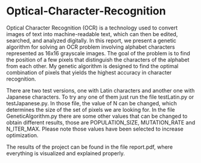 # Optical-Character-Recognition

Optical Character Recognition (OCR) is a technology used to convert images of text into machine-readable text, which can then be edited, searched, and analyzed digitally. In this report, we present a genetic algorithm for solving an OCR problem involving alphabet characters represented as 16x16 grayscale images. The goal of the problem is to find the position of a few pixels that distinguish the characters of the alphabet from each other. My genetic algorithm is designed to find the optimal combination of pixels that yields the highest accuracy in character recognition.

There are two test versions, one with Latin characters and another one with Japanese characters. To try any one of them just run the file testLatin.py or testJapanese.py.
In those file, the value of N can be changed, which determines the size of the set of pixels we are looking for. In the file GeneticAlgorithm.py there are some other values that can be changed to obtain different results, those are POPULATION_SIZE, MUTATION_RATE and N_ITER_MAX. Please note those values have been selected to increase optimization.

The results of the project can be found in the file report.pdf, where everything is visualized and explained properly.
